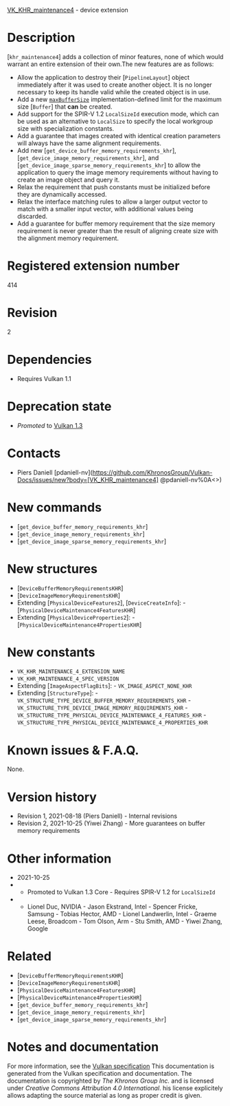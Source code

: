 [VK_KHR_maintenance4](https://www.khronos.org/registry/vulkan/specs/1.3-extensions/man/html/VK_KHR_maintenance4.html) - device extension

# Description
[`khr_maintenance4`] adds a collection of minor features, none of which
would warrant an entire extension of their own.The new features are as follows:
- Allow the application to destroy their [`PipelineLayout`] object immediately after it was used to create another object. It is no longer necessary to keep its handle valid while the created object is in use.
- Add a new [`maxBufferSize`](https://www.khronos.org/registry/vulkan/specs/1.3-extensions/html/vkspec.html#limits-maxBufferSize) implementation-defined limit for the maximum size [`Buffer`] that  **can**  be created.
- Add support for the SPIR-V 1.2 `LocalSizeId` execution mode, which can be used as an alternative to `LocalSize` to specify the local workgroup size with specialization constants.
- Add a guarantee that images created with identical creation parameters will always have the same alignment requirements.
- Add new [`get_device_buffer_memory_requirements_khr`], [`get_device_image_memory_requirements_khr`], and [`get_device_image_sparse_memory_requirements_khr`] to allow the application to query the image memory requirements without having to create an image object and query it.
- Relax the requirement that push constants must be initialized before they are dynamically accessed.
- Relax the interface matching rules to allow a larger output vector to match with a smaller input vector, with additional values being discarded.
- Add a guarantee for buffer memory requirement that the size memory requirement is never greater than the result of aligning create size with the alignment memory requirement.

# Registered extension number
414

# Revision
2

# Dependencies
- Requires Vulkan 1.1

# Deprecation state
- *Promoted* to [Vulkan 1.3](https://www.khronos.org/registry/vulkan/specs/1.3-extensions/html/vkspec.html#versions-1.3-promotions)

# Contacts
- Piers Daniell [pdaniell-nv](https://github.com/KhronosGroup/Vulkan-Docs/issues/new?body=[VK_KHR_maintenance4] @pdaniell-nv%0A<<Here describe the issue or question you have about the VK_KHR_maintenance4 extension>>)

# New commands
- [`get_device_buffer_memory_requirements_khr`]
- [`get_device_image_memory_requirements_khr`]
- [`get_device_image_sparse_memory_requirements_khr`]

# New structures
- [`DeviceBufferMemoryRequirementsKHR`]
- [`DeviceImageMemoryRequirementsKHR`]
- Extending [`PhysicalDeviceFeatures2`], [`DeviceCreateInfo`]:  - [`PhysicalDeviceMaintenance4FeaturesKHR`] 
- Extending [`PhysicalDeviceProperties2`]:  - [`PhysicalDeviceMaintenance4PropertiesKHR`]

# New constants
- `VK_KHR_MAINTENANCE_4_EXTENSION_NAME`
- `VK_KHR_MAINTENANCE_4_SPEC_VERSION`
- Extending [`ImageAspectFlagBits`]:  - `VK_IMAGE_ASPECT_NONE_KHR` 
- Extending [`StructureType`]:  - `VK_STRUCTURE_TYPE_DEVICE_BUFFER_MEMORY_REQUIREMENTS_KHR`  - `VK_STRUCTURE_TYPE_DEVICE_IMAGE_MEMORY_REQUIREMENTS_KHR`  - `VK_STRUCTURE_TYPE_PHYSICAL_DEVICE_MAINTENANCE_4_FEATURES_KHR`  - `VK_STRUCTURE_TYPE_PHYSICAL_DEVICE_MAINTENANCE_4_PROPERTIES_KHR`

# Known issues & F.A.Q.
None.

# Version history
- Revision 1, 2021-08-18 (Piers Daniell)  - Internal revisions 
- Revision 2, 2021-10-25 (Yiwei Zhang)  - More guarantees on buffer memory requirements

# Other information
* 2021-10-25
*   - Promoted to Vulkan 1.3 Core  - Requires SPIR-V 1.2 for `LocalSizeId` 
*   - Lionel Duc, NVIDIA  - Jason Ekstrand, Intel  - Spencer Fricke, Samsung  - Tobias Hector, AMD  - Lionel Landwerlin, Intel  - Graeme Leese, Broadcom  - Tom Olson, Arm  - Stu Smith, AMD  - Yiwei Zhang, Google

# Related
- [`DeviceBufferMemoryRequirementsKHR`]
- [`DeviceImageMemoryRequirementsKHR`]
- [`PhysicalDeviceMaintenance4FeaturesKHR`]
- [`PhysicalDeviceMaintenance4PropertiesKHR`]
- [`get_device_buffer_memory_requirements_khr`]
- [`get_device_image_memory_requirements_khr`]
- [`get_device_image_sparse_memory_requirements_khr`]

# Notes and documentation
For more information, see the [Vulkan specification](https://www.khronos.org/registry/vulkan/specs/1.3-extensions/html/vkspec.html)
This documentation is generated from the Vulkan specification and documentation.
The documentation is copyrighted by *The Khronos Group Inc.* and is licensed under *Creative Commons Attribution 4.0 International*.
his license explicitely allows adapting the source material as long as proper credit is given.
        